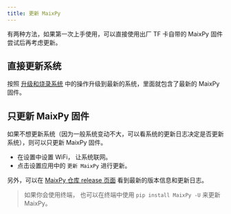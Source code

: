 ```yaml
---
title: 更新 MaixPy
---
```


有两种方法，如果第一次上手使用，可以直接使用出厂 TF 卡自带的 MaixPy 固件尝试后再考虑更新。

## 直接更新系统

按照 [升级和烧录系统](./os.md) 中的操作升级到最新的系统，里面就包含了最新的 MaixPy 固件。


## 只更新 MaixPy 固件

如果不想更新系统（因为一般系统变动不大，可以看系统的更新日志决定是否更新系统），则可以只更新 MaixPy 固件。

* 在设置中设置 WiFi， 让系统联网。
* 点击设置应用中的 `更新 MaixPy` 进行更新。

另外，可以在 [MaixPy 仓库 release 页面](https://github.com/sipeed/MaixPy/releases) 看到最新的版本信息和更新日志。

> 如果你会使用终端， 也可以在终端中使用 `pip install MaixPy -U` 来更新 MaixPy。

